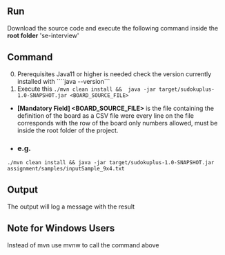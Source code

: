 ## Run
Download the source code and execute the following command inside the **root folder** 'se-interview'

## Command
0. Prerequisites Java11 or higher is needed check the version currently installed with ````java --version```
1. Execute this ```./mvn clean install &&  java -jar target/sudokuplus-1.0-SNAPSHOT.jar <BOARD_SOURCE_FILE>```
* **[Mandatory Field] <BOARD_SOURCE_FILE>** is the file containing the definition of the board as a CSV file were every 
line on the file corresponds with the row of the board only numbers allowed, must be inside the root folder of the project.
* ### e.g.
```./mvn clean install && java -jar target/sudokuplus-1.0-SNAPSHOT.jar assignment/samples/inputSample_9x4.txt```

## Output
The output will log a message with the result

## Note for Windows Users

Instead of mvn use mvnw to call the command above